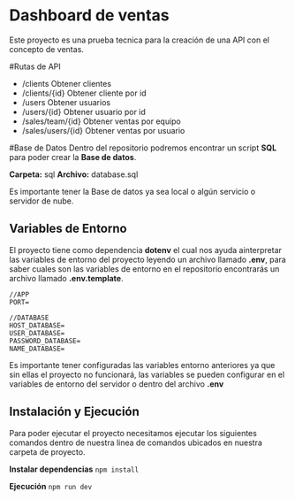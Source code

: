 # Dashboard de ventas
Este proyecto es una prueba tecnica para la creación de una API con el concepto de ventas.

#Rutas de API
-  /clients
Obtener clientes
-  /clients/{id}
Obtener cliente por id
-  /users
Obtener usuarios
-  /users/{id}
 Obtener usuario por id
- /sales/team/{id}
Obtener ventas por equipo
-  /sales/users/{id}
Obtener ventas por usuario

#Base de Datos
Dentro del repositorio podremos encontrar un script **SQL** para poder crear la **Base de datos**.

**Carpeta:** sql
**Archivo:** database.sql

Es importante tener la Base de datos ya sea local o algún servicio o servidor de nube.

## Variables de Entorno
El proyecto tiene como dependencia **dotenv** el cual nos ayuda ainterpretar las variables de entorno del proyecto leyendo un archivo llamado **.env**, para saber cuales son las variables de entorno en el repositorio encontrarás un archivo llamado **.env.template**.

    //APP
    PORT=
    
    //DATABASE
    HOST_DATABASE=
    USER_DATABASE=
    PASSWORD_DATABASE=
    NAME_DATABASE=

Es importante tener configuradas las variables entorno anteriores ya que sin ellas el proyecto no funcionará, las variables se pueden configurar en el variables de entorno del servidor o dentro del archivo  **.env**

## Instalación y Ejecución
Para poder ejecutar el proyecto necesitamos ejecutar los siguientes comandos dentro de nuestra linea de comandos ubicados en nuestra carpeta de proyecto.

**Instalar dependencias**
`npm install`

**Ejecución**
`npm run dev`